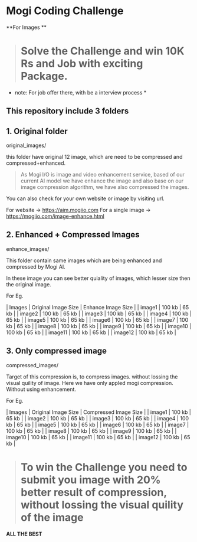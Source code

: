 # Mogi Coding Challenge

**For Images **

> # Solve the Challenge and win 10K Rs and Job with exciting Package.

* note: For job offer there, with be a interview process *

## This repository include 3 folders

## 1. Original folder

original_images/

this folder have original 12 image, which are need to be compressed and compressed+enhanced.

> As Mogi I/O is image and video enhancement service, based of our current AI model we have enhance the image and also base on our image compression algorithm, we have also compressed the images. 

You can also check for your own website or image by visiting url.

For website -> https://aim.mogiio.com
For a single image -> https://mogiio.com/image-enhance.html

## 2. Enhanced + Compressed Images
enhance_images/

This folder contain same images which are being enhanced and compressed by Mogi AI.

In these image you can see better quiality of images, which lesser size then the original image.

For Eg. 

| Images | Original Image Size | Enhance Image Size |
| image1 | 100 kb | 65 kb |
| image2 | 100 kb | 65 kb |
| image3 | 100 kb | 65 kb |
| image4 | 100 kb | 65 kb |
| image5 | 100 kb | 65 kb |
| image6 | 100 kb | 65 kb |
| image7 | 100 kb | 65 kb |
| image8 | 100 kb | 65 kb |
| image9 | 100 kb | 65 kb |
| image10 | 100 kb | 65 kb |
| image11 | 100 kb | 65 kb |
| image12 | 100 kb | 65 kb |

## 3. Only compressed image
compressed_images/

Target of this compression is, to compress images. without lossing the visual quility of image. Here we have only appled mogi compression. Without using enhancement.


For Eg.

| Images | Original Image Size | Compressed Image Size |
| image1 | 100 kb | 65 kb |
| image2 | 100 kb | 65 kb |
| image3 | 100 kb | 65 kb |
| image4 | 100 kb | 65 kb |
| image5 | 100 kb | 65 kb |
| image6 | 100 kb | 65 kb |
| image7 | 100 kb | 65 kb |
| image8 | 100 kb | 65 kb |
| image9 | 100 kb | 65 kb |
| image10 | 100 kb | 65 kb |
| image11 | 100 kb | 65 kb |
| image12 | 100 kb | 65 kb |

> # To win the Challenge you need to submit you image with 20% better result of compression, without lossing the visual quility of the image

**ALL THE BEST**

